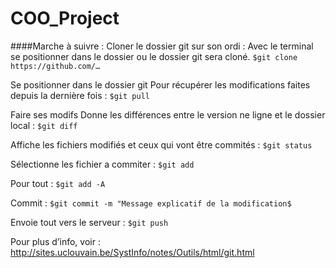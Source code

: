 # COO_Project
####Marche à suivre : 
Cloner le dossier git sur son ordi : 
Avec le terminal se positionner dans le dossier ou le dossier git sera cloné. 
`$git clone https://github.com/… `

Se positionner dans le dossier git
Pour récupérer les modifications faites depuis la dernière fois : `$git pull`

Faire ses modifs
Donne les différences entre le version ne ligne et le dossier local : `$git diff`

Affiche les fichiers modifiés et ceux qui vont être commités : `$git status`

Sélectionne les fichier a commiter : `$git add`

Pour tout : `$git add -A`

Commit : `$git commit -m "Message explicatif de la modification$`

Envoie tout vers le serveur : `$git push`

Pour plus d’info, voir : 	
http://sites.uclouvain.be/SystInfo/notes/Outils/html/git.html
